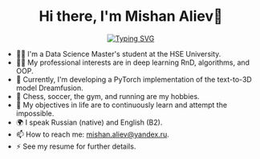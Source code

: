 <h1 align="center">Hi there, I'm Mishan Aliev👋</h1>

<p align="center">
<a href="https://git.io/typing-svg"><img src="https://readme-typing-svg.demolab.com?font=Fira+Code&weight=600&size=24&pause=1000&color=5204F7&center=true&vCenter=true&width=435&lines=Welcome+to+my+GitHub+profile!" alt="Typing SVG" /></a>
</p>

- 👨‍🎓 I'm a Data Science Master's student at the HSE University.
- 👨‍💻 My professional interests are in deep learning RnD, algorithms, and OOP.
- 🚀 Currently, I'm developing a PyTorch implementation of the text-to-3D model Dreamfusion.
- 🔮 Chess, soccer, the gym, and running are my hobbies.
- 🌟 My objectives in life are to continuously learn and attempt the impossible.
- 🌍 I speak Russian (native) and English (B2).
- 📫 How to reach me: mishan.aliev@yandex.ru.
- ⚡ See my resume for further details.